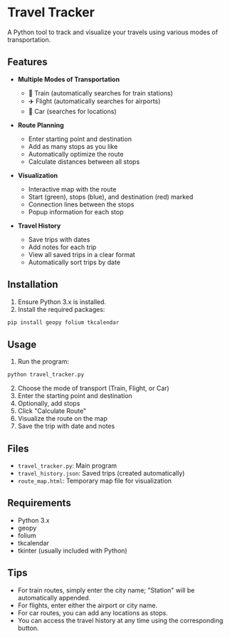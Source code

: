 # Travel Tracker

A Python tool to track and visualize your travels using various modes of transportation.

## Features

- **Multiple Modes of Transportation**
  - 🚂 Train (automatically searches for train stations)
  - ✈️ Flight (automatically searches for airports)
  - 🚗 Car (searches for locations)

- **Route Planning**
  - Enter starting point and destination
  - Add as many stops as you like
  - Automatically optimize the route
  - Calculate distances between all stops

- **Visualization**
  - Interactive map with the route
  - Start (green), stops (blue), and destination (red) marked
  - Connection lines between the stops
  - Popup information for each stop

- **Travel History**
  - Save trips with dates
  - Add notes for each trip
  - View all saved trips in a clear format
  - Automatically sort trips by date

## Installation

1. Ensure Python 3.x is installed.
2. Install the required packages:

```bash
pip install geopy folium tkcalendar
```

## Usage

1. Run the program:
```bash
python travel_tracker.py
```

2. Choose the mode of transport (Train, Flight, or Car)
3. Enter the starting point and destination
4. Optionally, add stops
5. Click "Calculate Route"
6. Visualize the route on the map
7. Save the trip with date and notes

## Files

- `travel_tracker.py`: Main program
- `travel_history.json`: Saved trips (created automatically)
- `route_map.html`: Temporary map file for visualization

## Requirements

- Python 3.x
- geopy
- folium
- tkcalendar
- tkinter (usually included with Python)

## Tips

- For train routes, simply enter the city name; "Station" will be automatically appended.
- For flights, enter either the airport or city name.
- For car routes, you can add any locations as stops.
- You can access the travel history at any time using the corresponding button.